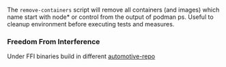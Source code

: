 The `remove-containers` script will remove all containers (and images) which name start with node* or control from the output of podman ps. Useful to cleanup environment before executing tests and measures.

### Freedom From Interference

Under FFI binaries build in different [automotive-repo](https://gitlab.com/CentOS/automotive/container-images/-/tree/main/images/ffi-tools)
